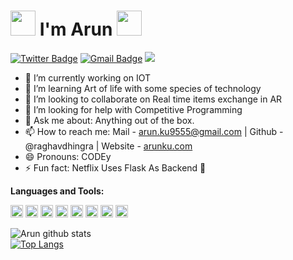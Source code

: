 # <img src="https://media.tenor.com/images/3b388fe03da271d2674faf85eb7c3fcd/tenor.gif" width=40 height=40 /> I'm Arun <img src="https://i.pinimg.com/originals/00/4b/17/004b173f6e3d6843df10114e087f30a8.gif" width="40" height="40" />


[![Twitter Badge](https://img.shields.io/badge/-@ArunKumar-1ca0f1?style=social&logo=twitter&logoColor=blue&link=https://twitter.com/ak_init)](https://twitter.com/ak_init)
[![Gmail Badge](https://img.shields.io/badge/-GMail-c14438?style=social&logo=Gmail&logoColor=red&link=mailto:arun.ku9555@gmail..com)](mailto:arun.ku9555@gmail.com)
![](https://visitor-badge.glitch.me/badge?page_id=arun.arun)

- 🔭 I’m currently working on IOT
- 🌱 I’m learning Art of life with some species of technology
- 👯 I’m looking to collaborate on Real time items exchange in AR
- 🤔 I’m looking for help with Competitive Programming
- 💬 Ask me about: Anything out of the box.
- 📫 How to reach me: Mail - arun.ku9555@gmail.com | Github - @raghavdhingra | Website - [arunku.com](arunon.online)
- 😄 Pronouns: CODEy
- ⚡ Fun fact: Netflix Uses Flask As Backend 🤔


**Languages and Tools:**  

<code><img height="20" src="https://upload.wikimedia.org/wikipedia/commons/thumb/c/c3/Python-logo-notext.svg/165px-Python-logo-notext.svg.png"></code>
<code><img height="20" src="https://html5hive.org/wp-content/uploads/2014/06/js_800x800-619x619.jpg.webp"></code>
<code><img height="20" src="https://sentry.io/_assets/logos/django-f6f336cde20615169bbf4441c748188dd9903908bc6af952df3bd8f899c55a41.svg"></code>
<code><img height="20" src="https://upload.wikimedia.org/wikipedia/commons/thumb/a/a7/React-icon.svg/640px-React-icon.svg.png"></code>
<code><img height="20" src="https://sentry.io/_assets/logos/node-3424bd51a773808e4b2473878d45009ded79ac1a897b64de6fb68b8e0dd4a697.svg"></code>
<code><img height="20" src="https://www.oracle.com/a/ocom/img/obic-java-cup.svg"></code>
<code><img height="20" src="https://www.postgresql.org/media/img/about/press/elephant.png"></code>
<code><img height="20" src="https://avatars3.githubusercontent.com/u/18133"></code>


![Arun github stats](https://github-readme-stats.vercel.app/api?username=bytesbit&show_icons=true&theme=radical)<br> [![Top Langs](https://github-readme-stats.vercel.app/api/top-langs/?username=bytesbit&layout=compact)](https://github.com/anuraghazra/github-readme-stats)
